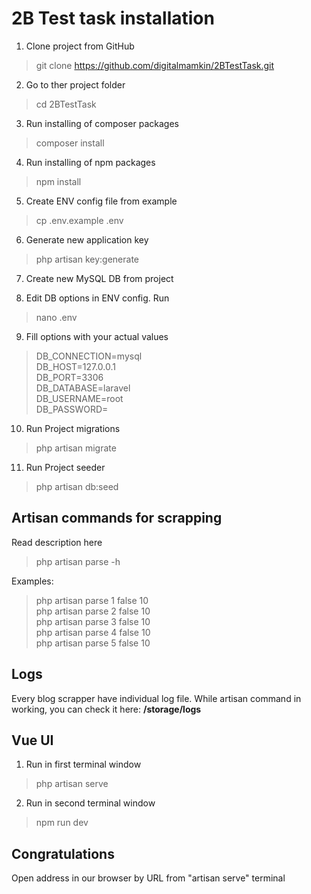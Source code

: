 # 2B Test task installation

1. Clone project from GitHub
> git clone https://github.com/digitalmamkin/2BTestTask.git

2. Go to ther project folder 
> cd 2BTestTask

3. Run installing of composer packages 
> composer install

4. Run installing of npm packages
> npm install

5. Create ENV config file from example 
> cp .env.example .env

6. Generate new application key
> php artisan key:generate

7. Create new MySQL DB from project

8. Edit DB options in ENV config. Run
> nano .env

9. Fill options with your actual values

>DB_CONNECTION=mysql\
>DB_HOST=127.0.0.1\
>DB_PORT=3306\
>DB_DATABASE=laravel\
>DB_USERNAME=root\
>DB_PASSWORD=

10. Run Project migrations
> php artisan migrate

11. Run Project seeder
> php artisan db:seed

## Artisan commands for scrapping

Read description here
> php artisan parse -h

Examples:
>php artisan parse 1 false 10\
>php artisan parse 2 false 10\
>php artisan parse 3 false 10\
>php artisan parse 4 false 10\
>php artisan parse 5 false 10

## Logs
Every blog scrapper have individual log file. While artisan command in working, you can check it here: **/storage/logs**

## Vue UI

1. Run in first terminal window
> php artisan serve

2. Run in second terminal window
> npm run dev

## Congratulations
Open address in our browser by URL from "artisan serve" terminal



